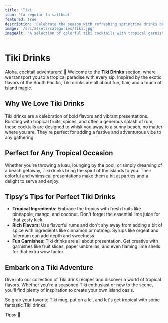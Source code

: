 ```yaml
---
title: 'Tiki'
icon: 'fa-regular fa-sailboat'
featured: true
description: 'Celebrate the season with refreshing springtime drinks bursting with fresh, vibrant flavors. Perfect for sunny days!'
image: '/src/assets/categories/tiki.jpg'
imageAlt: 'A selection of colorful tiki cocktails with tropical garnishes.'
---
```


# Tiki Drinks

Aloha, cocktail adventurers! 🌺 Welcome to the **Tiki Drinks** section, where we transport you to a tropical paradise with every sip. Inspired by the exotic flavors of the South Pacific, Tiki drinks are all about fun, flair, and a touch of island magic.

## Why We Love Tiki Drinks

Tiki drinks are a celebration of bold flavors and vibrant presentations. Bursting with tropical fruits, spices, and often a generous splash of rum, these cocktails are designed to whisk you away to a sunny beach, no matter where you are. They're perfect for adding a festive and adventurous vibe to any gathering.

## Perfect for Any Tropical Occasion

Whether you're throwing a luau, lounging by the pool, or simply dreaming of a beach getaway, Tiki drinks bring the spirit of the islands to you. Their colorful and whimsical presentations make them a hit at parties and a delight to serve and enjoy.

## Tipsy’s Tips for Perfect Tiki Drinks

-   **Tropical Ingredients**: Embrace the tropics with fresh fruits like pineapple, mango, and coconut. Don't forget the essential lime juice for that zesty kick.
-   **Rich Flavors**: Use flavorful rums and don't shy away from adding a bit of spice with ingredients like cinnamon or nutmeg. Syrups like orgeat and falernum can add depth and sweetness.
-   **Fun Garnishes**: Tiki drinks are all about presentation. Get creative with garnishes like fruit slices, paper umbrellas, and even flaming lime shells for that extra wow factor.

## Embark on a Tiki Adventure

Dive into our collection of Tiki drink recipes and discover a world of tropical flavors. Whether you're a seasoned Tiki enthusiast or new to the scene, you'll find plenty of inspiration to create your own island oasis.

So grab your favorite Tiki mug, put on a lei, and let's get tropical with some fantastic Tiki drinks!

_Tipsy_ 🥂
